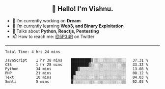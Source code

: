 <h2 align="center">👋 Hello! I'm Vishnu.</h2>


- 🔭 I’m currently working on **Dream**
- 🌱 I’m currently learning **Web3, and Binary Exploitation**
- 💬 Talks about **Python, Reactjs, Pentesting**
- 📫 How to reach me: [@5P34R](https://twitter.com/Vishnu27302693) on Twitter

---
<!--START_SECTION:waka-->

```text
Total Time: 4 hrs 24 mins

JavaScript    1 hr 38 mins    █████████▒░░░░░░░░░░░░░░░   37.31 %
CSS           1 hr 28 mins    ████████▒░░░░░░░░░░░░░░░░   33.32 %
Python        34 mins         ███▒░░░░░░░░░░░░░░░░░░░░░   13.08 %
PHP           21 mins         ██░░░░░░░░░░░░░░░░░░░░░░░   08.12 %
Text          10 mins         █░░░░░░░░░░░░░░░░░░░░░░░░   04.03 %
Smali         5 mins          ▓░░░░░░░░░░░░░░░░░░░░░░░░   02.03 %
```

<!--END_SECTION:waka-->
